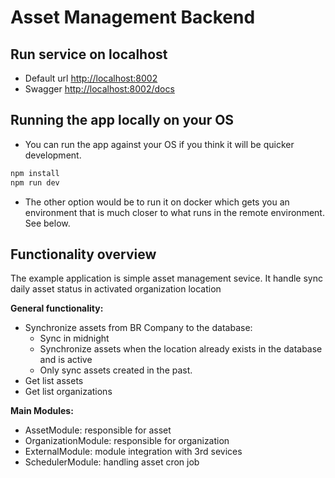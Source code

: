 # Asset Management Backend

## Run service on localhost

- Default url [http://localhost:8002](http://localhost:8002)
- Swagger [http://localhost:8002/docs](http://localhost:8002/docs)

## Running the app locally on your OS

- You can run the app against your OS if you think it will be quicker development.

```bash
npm install
npm run dev
```

- The other option would be to run it on docker which gets you an environment that is much closer to what runs in the remote environment. See below.

## Functionality overview

The example application is simple asset management sevice. It handle sync daily asset status in activated organization location

**General functionality:**

- Synchronize assets from BR Company to the database:
  - Sync in midnight
  - Synchronize assets when the location already exists in the database and is active
  - Only sync assets created in the past.
- Get list assets
- Get list organizations

**Main Modules:**
- AssetModule: responsible for asset 
- OrganizationModule: responsible for organization
- ExternalModule: module integration with 3rd sevices
- SchedulerModule:  handling asset cron job